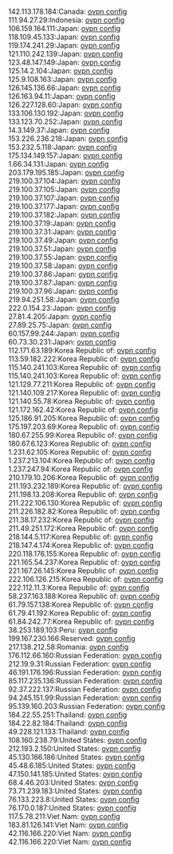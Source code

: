 142.113.178.184:Canada: [ovpn config](vpn/142_113_178_184.ovpn)  
111.94.27.29:Indonesia: [ovpn config](vpn/111_94_27_29.ovpn)  
106.159.164.111:Japan: [ovpn config](vpn/106_159_164_111.ovpn)  
118.109.45.133:Japan: [ovpn config](vpn/118_109_45_133.ovpn)  
119.174.241.29:Japan: [ovpn config](vpn/119_174_241_29.ovpn)  
121.110.242.139:Japan: [ovpn config](vpn/121_110_242_139.ovpn)  
123.48.147.149:Japan: [ovpn config](vpn/123_48_147_149.ovpn)  
125.14.2.104:Japan: [ovpn config](vpn/125_14_2_104.ovpn)  
125.9.108.163:Japan: [ovpn config](vpn/125_9_108_163.ovpn)  
126.145.136.66:Japan: [ovpn config](vpn/126_145_136_66.ovpn)  
126.163.94.11:Japan: [ovpn config](vpn/126_163_94_11.ovpn)  
126.227.128.60:Japan: [ovpn config](vpn/126_227_128_60.ovpn)  
133.106.130.192:Japan: [ovpn config](vpn/133_106_130_192.ovpn)  
133.123.70.252:Japan: [ovpn config](vpn/133_123_70_252.ovpn)  
14.3.149.37:Japan: [ovpn config](vpn/14_3_149_37.ovpn)  
153.226.236.218:Japan: [ovpn config](vpn/153_226_236_218.ovpn)  
153.232.5.118:Japan: [ovpn config](vpn/153_232_5_118.ovpn)  
175.134.149.157:Japan: [ovpn config](vpn/175_134_149_157.ovpn)  
1.66.34.131:Japan: [ovpn config](vpn/1_66_34_131.ovpn)  
203.179.195.185:Japan: [ovpn config](vpn/203_179_195_185.ovpn)  
219.100.37.104:Japan: [ovpn config](vpn/219_100_37_104.ovpn)  
219.100.37.105:Japan: [ovpn config](vpn/219_100_37_105.ovpn)  
219.100.37.107:Japan: [ovpn config](vpn/219_100_37_107.ovpn)  
219.100.37.177:Japan: [ovpn config](vpn/219_100_37_177.ovpn)  
219.100.37.182:Japan: [ovpn config](vpn/219_100_37_182.ovpn)  
219.100.37.19:Japan: [ovpn config](vpn/219_100_37_19.ovpn)  
219.100.37.31:Japan: [ovpn config](vpn/219_100_37_31.ovpn)  
219.100.37.49:Japan: [ovpn config](vpn/219_100_37_49.ovpn)  
219.100.37.51:Japan: [ovpn config](vpn/219_100_37_51.ovpn)  
219.100.37.55:Japan: [ovpn config](vpn/219_100_37_55.ovpn)  
219.100.37.58:Japan: [ovpn config](vpn/219_100_37_58.ovpn)  
219.100.37.86:Japan: [ovpn config](vpn/219_100_37_86.ovpn)  
219.100.37.87:Japan: [ovpn config](vpn/219_100_37_87.ovpn)  
219.100.37.96:Japan: [ovpn config](vpn/219_100_37_96.ovpn)  
219.94.251.58:Japan: [ovpn config](vpn/219_94_251_58.ovpn)  
222.0.154.23:Japan: [ovpn config](vpn/222_0_154_23.ovpn)  
27.81.4.205:Japan: [ovpn config](vpn/27_81_4_205.ovpn)  
27.89.25.75:Japan: [ovpn config](vpn/27_89_25_75.ovpn)  
60.157.99.244:Japan: [ovpn config](vpn/60_157_99_244.ovpn)  
60.73.30.231:Japan: [ovpn config](vpn/60_73_30_231.ovpn)  
112.171.63.189:Korea Republic of: [ovpn config](vpn/112_171_63_189.ovpn)  
113.59.182.222:Korea Republic of: [ovpn config](vpn/113_59_182_222.ovpn)  
115.140.241.103:Korea Republic of: [ovpn config](vpn/115_140_241_103.ovpn)  
115.140.241.103:Korea Republic of: [ovpn config](vpn/115_140_241_103.ovpn)  
121.129.77.211:Korea Republic of: [ovpn config](vpn/121_129_77_211.ovpn)  
121.140.109.217:Korea Republic of: [ovpn config](vpn/121_140_109_217.ovpn)  
121.140.55.78:Korea Republic of: [ovpn config](vpn/121_140_55_78.ovpn)  
121.172.162.42:Korea Republic of: [ovpn config](vpn/121_172_162_42.ovpn)  
125.186.91.205:Korea Republic of: [ovpn config](vpn/125_186_91_205.ovpn)  
175.197.203.69:Korea Republic of: [ovpn config](vpn/175_197_203_69.ovpn)  
180.67.255.99:Korea Republic of: [ovpn config](vpn/180_67_255_99.ovpn)  
180.67.6.123:Korea Republic of: [ovpn config](vpn/180_67_6_123.ovpn)  
1.231.62.105:Korea Republic of: [ovpn config](vpn/1_231_62_105.ovpn)  
1.237.213.104:Korea Republic of: [ovpn config](vpn/1_237_213_104.ovpn)  
1.237.247.94:Korea Republic of: [ovpn config](vpn/1_237_247_94.ovpn)  
210.179.10.206:Korea Republic of: [ovpn config](vpn/210_179_10_206.ovpn)  
211.193.232.189:Korea Republic of: [ovpn config](vpn/211_193_232_189.ovpn)  
211.198.13.208:Korea Republic of: [ovpn config](vpn/211_198_13_208.ovpn)  
211.222.106.130:Korea Republic of: [ovpn config](vpn/211_222_106_130.ovpn)  
211.226.182.82:Korea Republic of: [ovpn config](vpn/211_226_182_82.ovpn)  
211.38.17.232:Korea Republic of: [ovpn config](vpn/211_38_17_232.ovpn)  
211.49.251.172:Korea Republic of: [ovpn config](vpn/211_49_251_172.ovpn)  
218.144.5.117:Korea Republic of: [ovpn config](vpn/218_144_5_117.ovpn)  
218.147.4.174:Korea Republic of: [ovpn config](vpn/218_147_4_174.ovpn)  
220.118.176.155:Korea Republic of: [ovpn config](vpn/220_118_176_155.ovpn)  
221.165.54.237:Korea Republic of: [ovpn config](vpn/221_165_54_237.ovpn)  
221.167.26.145:Korea Republic of: [ovpn config](vpn/221_167_26_145.ovpn)  
222.106.126.215:Korea Republic of: [ovpn config](vpn/222_106_126_215.ovpn)  
222.112.11.3:Korea Republic of: [ovpn config](vpn/222_112_11_3.ovpn)  
58.237.163.188:Korea Republic of: [ovpn config](vpn/58_237_163_188.ovpn)  
61.79.157.138:Korea Republic of: [ovpn config](vpn/61_79_157_138.ovpn)  
61.79.41.192:Korea Republic of: [ovpn config](vpn/61_79_41_192.ovpn)  
61.84.242.77:Korea Republic of: [ovpn config](vpn/61_84_242_77.ovpn)  
38.253.189.103:Peru: [ovpn config](vpn/38_253_189_103.ovpn)  
199.167.230.166:Reserved: [ovpn config](vpn/199_167_230_166.ovpn)  
217.138.212.58:Romania: [ovpn config](vpn/217_138_212_58.ovpn)  
176.112.66.160:Russian Federation: [ovpn config](vpn/176_112_66_160.ovpn)  
212.19.9.31:Russian Federation: [ovpn config](vpn/212_19_9_31.ovpn)  
46.191.176.196:Russian Federation: [ovpn config](vpn/46_191_176_196.ovpn)  
85.117.235.136:Russian Federation: [ovpn config](vpn/85_117_235_136.ovpn)  
92.37.222.137:Russian Federation: [ovpn config](vpn/92_37_222_137.ovpn)  
94.245.151.99:Russian Federation: [ovpn config](vpn/94_245_151_99.ovpn)  
95.139.160.203:Russian Federation: [ovpn config](vpn/95_139_160_203.ovpn)  
184.22.55.251:Thailand: [ovpn config](vpn/184_22_55_251.ovpn)  
184.22.82.184:Thailand: [ovpn config](vpn/184_22_82_184.ovpn)  
49.228.121.133:Thailand: [ovpn config](vpn/49_228_121_133.ovpn)  
108.160.238.79:United States: [ovpn config](vpn/108_160_238_79.ovpn)  
212.193.2.150:United States: [ovpn config](vpn/212_193_2_150.ovpn)  
45.130.166.186:United States: [ovpn config](vpn/45_130_166_186.ovpn)  
45.48.6.185:United States: [ovpn config](vpn/45_48_6_185.ovpn)  
47.150.141.185:United States: [ovpn config](vpn/47_150_141_185.ovpn)  
68.4.46.203:United States: [ovpn config](vpn/68_4_46_203.ovpn)  
73.71.239.183:United States: [ovpn config](vpn/73_71_239_183.ovpn)  
76.133.223.8:United States: [ovpn config](vpn/76_133_223_8.ovpn)  
76.170.0.187:United States: [ovpn config](vpn/76_170_0_187.ovpn)  
117.5.78.211:Viet Nam: [ovpn config](vpn/117_5_78_211.ovpn)  
183.81.126.141:Viet Nam: [ovpn config](vpn/183_81_126_141.ovpn)  
42.116.166.220:Viet Nam: [ovpn config](vpn/42_116_166_220.ovpn)  
42.116.166.220:Viet Nam: [ovpn config](vpn/42_116_166_220.ovpn)  
